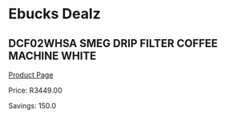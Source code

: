 
# Ebucks Dealz
## DCF02WHSA SMEG DRIP FILTER COFFEE MACHINE WHITE
[Product Page](https://www.ebucks.com/web/shop/productSelected.do?prodId=357812058&catId=704984897)

Price: R3449.00

Savings: 150.0


	